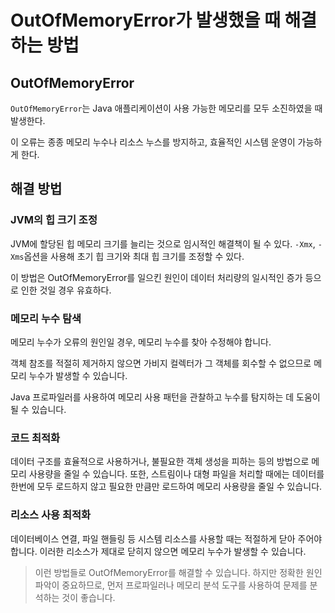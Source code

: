 # OutOfMemoryError가 발생했을 때 해결하는 방법

## OutOfMemoryError
`OutOfMemoryError`는 Java 애플리케이션이 사용 가능한 메모리를 모두 소진하였을 때 발생한다.

이 오류는 종종 메모리 누수나 리소스 누스를 방지하고, 효율적인 시스템 운영이 가능하게 한다.

## 해결 방법

### JVM의 힙 크기 조정

JVM에 할당된 힙 메모리 크기를 늘리는 것으로 임시적인 해결책이 될 수 있다. `-Xmx`, `-Xms`옵션을 사용해 초기 힙 크기와 최대 힙 크기를 조정할 수 있다.

이 방법은 OutOfMemoryError를 일으킨 원인이 데이터 처리량의 일시적인 증가 등으로 인한 것일 경우 유효하다.

### 메모리 누수 탐색

메모리 누수가 오류의 원인일 경우, 메모리 누수를 찾아 수정해야 합니다. 

객체 참조를 적절히 제거하지 않으면 가비지 컬렉터가 그 객체를 회수할 수 없으므로 메모리 누수가 발생할 수 있습니다.

Java 프로파일러를 사용하여 메모리 사용 패턴을 관찰하고 누수를 탐지하는 데 도움이 될 수 있습니다.

### 코드 최적화
데이터 구조를 효율적으로 사용하거나, 불필요한 객체 생성을 피하는 등의 방법으로 메모리 사용량을 줄일 수 있습니다. 또한, 스트림이나 대형 파일을 처리할 때에는 데이터를 한번에 모두 로드하지 않고 필요한 만큼만 로드하여 메모리 사용량을 줄일 수 있습니다.

### 리소스 사용 최적화

데이터베이스 연결, 파일 핸들링 등 시스템 리소스를 사용할 때는 적절하게 닫아 주어야 합니다. 이러한 리소스가 제대로 닫히지 않으면 메모리 누수가 발생할 수 있습니다.

> 이런 방법들로 OutOfMemoryError를 해결할 수 있습니다. 하지만 정확한 원인 파악이 중요하므로, 먼저 프로파일러나 메모리 분석 도구를 사용하여 문제를 분석하는 것이 좋습니다.